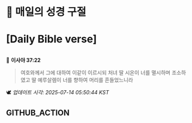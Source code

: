 # 🙏 매일의 성경 구절
# [Daily Bible verse]
##
<!-- START_BIBLE_VERSE -->
📖 **이사야 37:22**
> 여호와께서 그에 대하여 이같이 이르시되 처녀 딸 시온이 너를 멸시하며 조소하였고 딸 예루살렘이 너를 향하여 머리를 흔들었느니라

🕊️ _업데이트 시각: 2025-07-14 05:50:44 KST_
  <!-- END_BIBLE_VERSE -->
## GITHUB_ACTION
